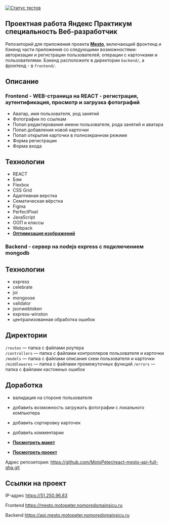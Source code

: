 [![Статус тестов](../../actions/workflows/tests.yml/badge.svg)](../../actions/workflows/tests.yml)

## **Проектная работа Яндекс Практикум специальность Веб-разработчик**
Репозиторий для приложения проекта [**Mesto**](https://github.com/MotoPeter/react-mesto-api-full-gha.git), включающий фронтенд и бэкенд части приложения со следующими возможностями: авторизации и регистрации пользователей, операции с карточками и пользователями. Бэкенд расположите в директории `backend/`, а фронтенд - в `frontend/`. 

## **Описание**

### **Frontend - WEB-страница на REACT - регистрация, аутентификация, просмотр и загрузка фотографий**

- Аватар, имя пользователя, род занятий
- Фотографии по ссылкам
- Попап редактирования имени пользователя, рода занятий и аватара
- Попап добавления новой карточки
- Попап открытия карточки в полноэкранном режиме
- Форма регистрации
- Форма входа


## **Технологии**

- REACT
- Бэм
- Flexbox
- CSS Grid
- Адаптивная верстка
- Сематическая вёрстка
- Figma
- PerfectPixel
- JavaScript
- ООП и классы
- Webpack
- [**Оптимизация изображений**](https://tinypng.com/)

### **Backend - сервер на nodejs express с подключением mongodb**

## **Технологии**
- express
- celebrate
- joi
- mongoose
- validator
- jsonwebtoken
- express-winston
- централизованная обработка ошибок

## Директории

`/routes` — папка с файлами роутера  
`/controllers` — папка с файлами контроллеров пользователя и карточки   
`/models` — папка с файлами описания схем пользователя и карточки  
`/middlewares` — папка с файлами промежуточных функций
`/errors` — папка с файлами кастомных ошибок

## **Доработка**

- валидация на стороне пользователя
- добавить возможность загружать фотографии с локального компьютера
- добавить сортировку карточек
- добавить комментарии

- [**Посмотреть макет**](https://www.figma.com/file/2cn9N9jSkmxD84oJik7xL7/JavaScript.-Sprint-4?node-id=0%3A1)
- [**Посмотреть проект**](https://github.com/MotoPeter/react-mesto-api-full-gha.git)
  

Адрес репозитория: https://github.com/MotoPeter/react-mesto-api-full-gha.git

## Ссылки на проект

IP-адрес https://51.250.96.83

Frontend https://mesto.motopeter.nomoredomainsicu.ru

Backend https://api.mesto.motopeter.nomoredomainsicu.ru


